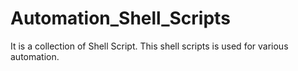 # Automation_Shell_Scripts
It is a collection of Shell Script. This shell scripts is used for various automation.  
